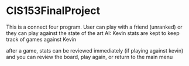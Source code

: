 # CIS153FinalProject

This is a connect four program. User can play with a friend (unranked) or 
they can play against the state of the art AI: Kevin
stats are kept to keep track of games against Kevin

after a game, stats can be reviewed immediately (if playing against kevin)
and you can review the board, play again, or return to the main menu